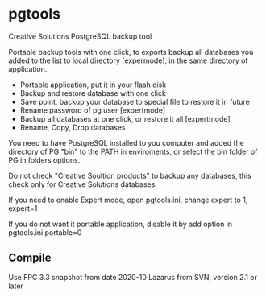 # pgtools

Creative Solutions PostgreSQL backup tool

Portable backup tools with one click, to exports backup all databases you added to the list to local directory [expermode], in the same directory of application.

- Portable application, put it in your flash disk
- Backup and restore database with one click
- Save point, backup your database to special file to restore it in future
- Rename password of pg user [expertmode]
- Backup all databases at one click, or restore it all [expertmode]
- Rename, Copy, Drop databases

You need to have PostgreSQL installed to you computer and added the directory of PG "bin" to the PATH in enviroments, or select the bin folder of PG in folders options.

Do not check "Creative Soultion products" to backup any databases, this check only for Creative Solutions databases.

If you need to enable Expert mode, open pgtools.ini, change expert to 1, expert=1

If you do not want it portable application, disable it by add option in pgtools.ini portable=0

## Compile

Use FPC 3.3 snapshot from date 2020-10
Lazarus from SVN, version 2.1 or later
